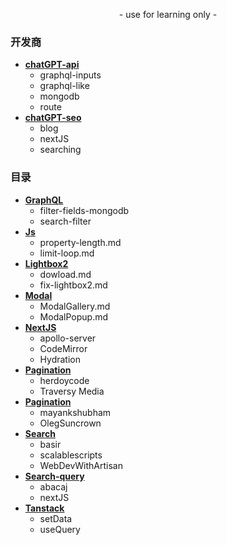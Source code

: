 <p align="center">
    - use for learning only -
</p>

### 开发商
- [**chatGPT-api**](https://github.com/SinsamutQ/fontend/tree/main/ChatGPT-api)
    - graphql-inputs
    - graphql-like
    - mongodb
    - route
- [**chatGPT-seo**](https://github.com/SinsamutQ/fontend/tree/main/ChatGPT-seo)
    - blog
    - nextJS
    - searching

### 目录
- [**GraphQL**](https://github.com/SinsamutQ/fontend/tree/main/GraphQL)
    - filter-fields-mongodb
    - search-filter
- [**Js**](https://github.com/SinsamutQ/fontend/tree/main/Js)
    - property-length.md
    - limit-loop.md
- [**Lightbox2**](https://github.com/SinsamutQ/fontend/tree/main/Lightbox2)
    - dowload.md
    - fix-lightbox2.md
- [**Modal**](https://github.com/SinsamutQ/fontend/tree/main/modal)
    - ModalGallery.md
    - ModalPopup.md
- [**NextJS**](https://github.com/SinsamutQ/fontend/tree/main/NextJS)
    - apollo-server
    - CodeMirror
    - Hydration
- [**Pagination**](https://github.com/SinsamutQ/fontend/tree/main/Pagination)
    - herdoycode
    - Traversy Media
- [**Pagination**](https://github.com/SinsamutQ/fontend/tree/main/Pagination)
    - mayankshubham
    - OlegSuncrown
- [**Search**](https://github.com/SinsamutQ/fontend/tree/main/Search)
    - basir
    - scalablescripts
    - WebDevWithArtisan
- [**Search-query**](https://github.com/SinsamutQ/fontend/tree/main/Search-query)
    - abacaj
    - nextJS
- [**Tanstack**](https://github.com/SinsamutQ/fontend/tree/main/Tanstack)
    - setData
    - useQuery
